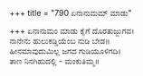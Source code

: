+++
title = "790 ಏನಾನುಮಮ್ ಮಾಡು"

+++
ಏನಾನುಮಂ ಮಾಡು ಕೈಗೆ ದೊರತುಜ್ಜುಗವ।  
ನಾನೇನು ಹುಲುಕಡ್ಡಿಯೆಂಬ ನುಡಿ ಬೇಡ॥  
ಹೀನಮಾವುದುಮಿಲ್ಲ ಜಗದ ಗುಡಿಯೂಳಿಗದಿ।  
ತಾಣ ನಿನಗಿಹುದಲ್ಲಿ - ಮಂಕುತಿಮ್ಮ॥  
